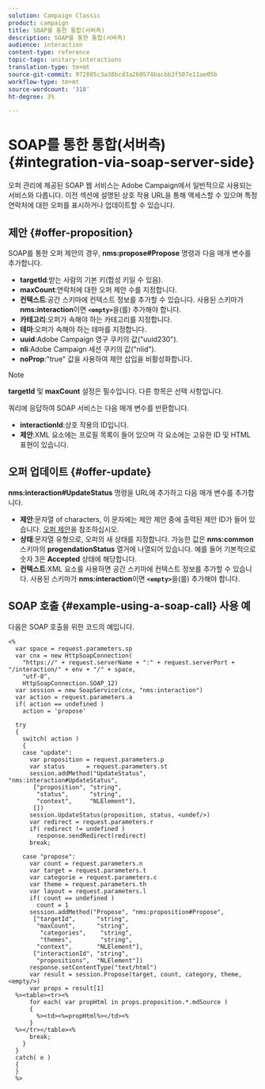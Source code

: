 ```yaml
---
solution: Campaign Classic
product: campaign
title: SOAP를 통한 통합(서버측)
description: SOAP를 통한 통합(서버측)
audience: interaction
content-type: reference
topic-tags: unitary-interactions
translation-type: tm+mt
source-git-commit: 972885c3a38bcd3a260574bacbb3f507e11ae05b
workflow-type: tm+mt
source-wordcount: '318'
ht-degree: 3%

---
```



# SOAP를 통한 통합(서버측){#integration-via-soap-server-side}

오퍼 관리에 제공된 SOAP 웹 서비스는 Adobe Campaign에서 일반적으로 사용되는 서비스와 다릅니다. 이전 섹션에 설명된 상호 작용 URL을 통해 액세스할 수 있으며 특정 연락처에 대한 오퍼를 표시하거나 업데이트할 수 있습니다.

## 제안 {#offer-proposition}

SOAP를 통한 오퍼 제안의 경우, **nms:propose#Propose** 명령과 다음 매개 변수를 추가합니다.

* **targetId**:받는 사람의 기본 키(합성 키일 수 있음).
* **maxCount**:연락처에 대한 오퍼 제안 수를 지정합니다.
* **컨텍스트**:공간 스키마에 컨텍스트 정보를 추가할 수 있습니다. 사용된 스키마가 **nms:interaction**&#x200B;이면 **`<empty>`**&#x200B;을(를) 추가해야 합니다.
* **카테고리**:오퍼가 속해야 하는 카테고리를 지정합니다.
* **테마**:오퍼가 속해야 하는 테마를 지정합니다.
* **uuid**:Adobe Campaign 영구 쿠키의 값(&quot;uuid230&quot;).
* **nli**:Adobe Campaign 세션 쿠키의 값(&quot;nlid&quot;).
* **noProp**:&quot;true&quot; 값을 사용하여 제안 삽입을 비활성화합니다.

>[!NOTE]
>
>**targetId** 및 **maxCount** 설정은 필수입니다. 다른 항목은 선택 사항입니다.

쿼리에 응답하여 SOAP 서비스는 다음 매개 변수를 반환합니다.

* **interactionId**:상호 작용의 ID입니다.
* **제안**:XML 요소에는 프로필 목록이 들어 있으며 각 요소에는 고유한 ID 및 HTML 표현이 있습니다.

## 오퍼 업데이트 {#offer-update}

**nms:interaction#UpdateStatus** 명령을 URL에 추가하고 다음 매개 변수를 추가합니다.

* **제안**:문자열 of characters, 이 문자에는 제안 제안 중에 출력된 제안 ID가 들어 있습니다. [오퍼 제안](#offer-proposition)을 참조하십시오.
* **상태**:문자열 유형으로, 오퍼의 새 상태를 지정합니다. 가능한 값은 **nms:common** 스키마의 **progendationStatus** 열거에 나열되어 있습니다. 예를 들어 기본적으로 숫자 3은 **Accepted** 상태에 해당합니다.
* **컨텍스트**:XML 요소를 사용하면 공간 스키마에 컨텍스트 정보를 추가할 수 있습니다. 사용된 스키마가 **nms:interaction**&#x200B;이면 **`<empty>`**&#x200B;을(를) 추가해야 합니다.

## SOAP 호출 {#example-using-a-soap-call} 사용 예

다음은 SOAP 호출을 위한 코드의 예입니다.

```
<%
  var space = request.parameters.sp
  var cnx = new HttpSoapConnection(
    "https://" + request.serverName + ":" + request.serverPort + "/interaction/" + env + "/" + space,
    "utf-8",
    HttpSoapConnection.SOAP_12)
  var session = new SoapService(cnx, "nms:interaction")
  var action = request.parameters.a
  if( action == undefined )
    action = 'propose'

  try
  {
    switch( action )
    {
    case "update":
      var proposition = request.parameters.p
      var status      = request.parameters.st
      session.addMethod("UpdateStatus", "nms:interaction#UpdateStatus",
       ["proposition", "string",
        "status",      "string",
        "context",     "NLElement"],
       [])
      session.UpdateStatus(proposition, status, <undef/>)
      var redirect = request.parameters.r
      if( redirect != undefined )
        response.sendRedirect(redirect)
      break;

    case "propose":
      var count = request.parameters.n
      var target = request.parameters.t
      var categorie = request.parameters.c
      var theme = request.parameters.th
      var layout = request.parameters.l
      if( count == undefined )
        count = 1
      session.addMethod("Propose", "nms:proposition#Propose",
       ["targetId",      "string",
        "maxCount",      "string",
         "categories",    "string",
         "themes",        "string",
        "context",       "NLElement"],
       ["interactionId", "string",
        "propositions",  "NLElement"])
      response.setContentType("text/html")
      var result = session.Propose(target, count, category, theme, <empty/>)
      var props = result[1]
  %><table><tr><%
      for each( var propHtml in props.proposition.*.mdSource )
      {
        %><td><%=propHtml%></td><%
      }
  %></tr></table><%
      break;
    }
  }
  catch( e )
  {
  }
  %>
```
